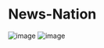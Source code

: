 # News-Nation
![image](https://user-images.githubusercontent.com/88673066/176259869-2e257247-3e96-4a87-a221-021404af7062.png)
![image](https://user-images.githubusercontent.com/88673066/176260098-2265ab24-8fb7-4fdb-9e64-f82028c6fec9.png)
